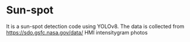 # Sun-spot

It is a sun-spot detection code using YOLOv8. The data is collected from https://sdo.gsfc.nasa.gov/data/ HMI intensitygram photos
